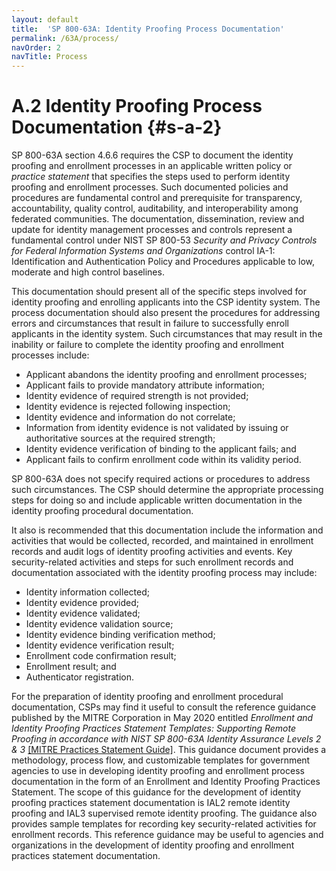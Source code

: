 ```yaml
---
layout: default
title:  'SP 800-63A: Identity Proofing Process Documentation'
permalink: /63A/process/
navOrder: 2
navTitle: Process
---
```


# A.2 Identity Proofing Process Documentation {#s-a-2}

SP 800-63A section 4.6.6 requires the CSP to document the identity proofing and enrollment processes in an applicable written policy or _practice statement_ that specifies the steps used to perform identity proofing and enrollment processes. Such documented policies and procedures are fundamental control and prerequisite for transparency, accountability, quality control, auditability, and interoperability among federated communities. The documentation, dissemination, review and update for identity management processes and controls represent a fundamental control under NIST SP 800-53 _Security and Privacy Controls for Federal Information Systems and Organizations_ control IA-1: Identification and Authentication Policy and Procedures applicable to low, moderate and high control baselines.

This documentation should present all of the specific steps involved for identity proofing and enrolling applicants into the CSP identity system. The process documentation should also present the procedures for addressing errors and circumstances that result in failure to successfully enroll applicants in the identity system. Such circumstances that may result in the inability or failure to complete the identity proofing and enrollment processes include:

- Applicant abandons the identity proofing and enrollment processes;
- Applicant fails to provide mandatory attribute information;
- Identity evidence of required strength is not provided;
- Identity evidence is rejected following inspection;
- Identity evidence and information do not correlate;
- Information from identity evidence is not validated by issuing or authoritative sources at the required strength;
- Identity evidence verification of binding to the applicant fails; and
- Applicant fails to confirm enrollment code within its validity period.

SP 800-63A does not specify required actions or procedures to address such circumstances. The CSP should determine the appropriate processing steps for doing so and include applicable written documentation in the identity proofing procedural documentation.

It also is recommended that this documentation include the information and activities that would be collected, recorded, and maintained in enrollment records and audit logs of identity proofing activities and events. Key security-related activities and steps for such enrollment records and documentation associated with the identity proofing process may include:

- Identity information collected;
- Identity evidence provided;
- Identity evidence validated;
- Identity evidence validation source;
- Identity evidence binding verification method;
- Identity evidence verification result;
- Enrollment code confirmation result;
- Enrollment result; and
- Authenticator registration.

For the preparation of identity proofing and enrollment procedural documentation, CSPs may find it useful to consult the reference guidance published by the MITRE Corporation in May 2020 entitled _Enrollment and Identity Proofing Practices Statement Templates: Supporting Remote Proofing in accordance with NIST SP 800-63A Identity Assurance Levels 2 &amp; 3_ [[MITRE Practices Statement Guide]](https://www.mitre.org/publications/technical-papers/enrollment-and-identity-proofing-practices-statement-templates). This guidance document provides a methodology, process flow, and customizable templates for government agencies to use in developing identity proofing and enrollment process documentation in the form of an Enrollment and Identity Proofing Practices Statement. The scope of this guidance for the development of identity proofing practices statement documentation is IAL2 remote identity proofing and IAL3 supervised remote identity proofing. The guidance also provides sample templates for recording key security-related activities for enrollment records. This reference guidance may be useful to agencies and organizations in the development of identity proofing and enrollment practices statement documentation.
